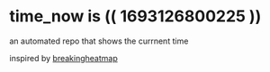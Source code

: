 # time_now is (( 1693126800225 ))

an automated repo that shows the currnent time

inspired by [breakingheatmap](https://github.com/breakingheatmap/breakingheatmap)